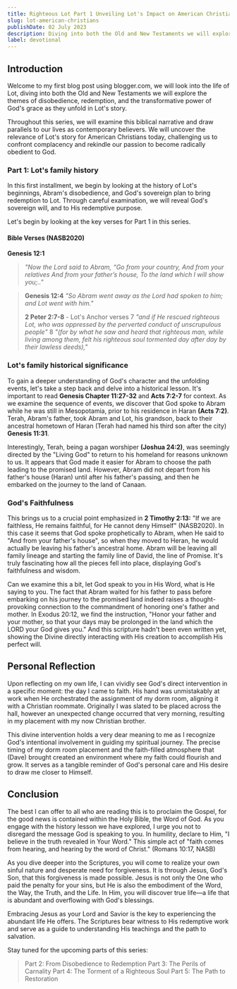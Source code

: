 ```yaml
---
title: Righteous Lot Part 1 Unveiling Lot's Impact on American Christians
slug: lot-american-christians
publishDate: 02 July 2023
description: Diving into both the Old and New Testaments we will explore the themes of disobedience, redemption, and the transformative power of God's grace as they unfold in Lot's story
label: devotional
---
```


## Introduction

Welcome to my first blog post using blogger.com, we will look into the life of Lot, diving into both the Old and New Testaments we will explore the themes of disobedience, redemption, and the transformative power of God's grace as they unfold in Lot's story.

Throughout this series, we will examine this biblical narrative and draw parallels to our lives as contemporary believers. We will uncover the relevance of Lot's story for American Christians today, challenging us to confront complacency and rekindle our passion to become radically obedient to God.

### Part 1: Lot's family history

In this first installment, we begin by looking at the history of Lot's beginnings, Abram's disobedience, and God's sovereign plan to bring redemption to Lot. Through careful examination, we will reveal God's sovereign will, and to His redemptive purpose.

Let's begin by looking at the key verses for Part 1 in this series.

#### Bible Verses (NASB2020)

**Genesis 12:1**

> *"Now the Lord said to Abram,
“Go from your country,
And from your relatives
And from your father’s house,
To the land which I will show you;.."*

>**Genesis 12:4**
> *"So Abram went away as the Lord had spoken to him; and Lot went with him."*
>
> **2 Peter 2:7-8** - Lot's Anchor verses
> 7 *"and if He rescued righteous Lot, who was oppressed by the perverted conduct of unscrupulous people"*
>8 *"(for by what he saw and heard that righteous man, while living among them, felt his righteous soul tormented day after day by their lawless deeds),"*

### Lot's family historical significance

To gain a deeper understanding of God's character and the unfolding events, let's take a step back and delve into a historical lesson. It's important to read **Genesis Chapter 11:27-32** and **Acts 7:2-7** for context. As we examine the sequence of events, we discover that God spoke to Abram while he was still in Mesopotamia, prior to his residence in Haran **(Acts 7:2)**. Terah, Abram's father, took Abram and Lot, his grandson, back to their ancestral hometown of Haran (Terah had named his third son after the city) **Genesis 11:31**.

Interestingly, Terah, being a pagan worshiper **(Joshua 24:2)**, was seemingly directed by the "Living God" to return to his homeland for reasons unknown to us. It appears that God made it easier for Abram to choose the path leading to the promised land. However, Abram did not depart from his father's house (Haran) until after his father's passing, and then he embarked on the journey to the land of Canaan.

### God's Faithfulness

This brings us to a crucial point emphasized in **2 Timothy 2:13:** "If we are faithless, He remains faithful, for He cannot deny Himself" (NASB2020). In this case it seems that God spoke prophetically to Abram, when He said to "And from your father's house", so when they moved to Heran, he would actually be leaving his father's ancestral home. Abram will be leaving all family lineage and starting the family line of David, the line of Promise. It's truly fascinating how all the pieces fell into place, displaying God's faithfulness and wisdom.

Can we examine this a bit, let God speak to you in His Word, what is He saying to you. The fact that Abram waited for his father to pass before embarking on his journey to the promised land indeed raises a thought-provoking connection to the commandment of honoring one's father and mother. In Exodus 20:12, we find the instruction, "Honor your father and your mother, so that your days may be prolonged in the land which the LORD your God gives you." And this scripture hadn't been even written yet, showing the Divine directly interacting with His creation to accomplish His perfect will.

## Personal Reflection

Upon reflecting on my own life, I can vividly see God's direct intervention in a specific moment: the day I came to faith. His hand was unmistakably at work when He orchestrated the assignment of my dorm room, aligning it with a Christian roommate. Originally I was slated to be placed across the hall, however an unexpected change occurred that very morning, resulting in my placement with my now Christian brother.

This divine intervention holds a very dear meaning to me as I recognize God's intentional involvement in guiding my spiritual journey. The precise timing of my dorm room placement and the faith-filled atmosphere that (Dave) brought created an environment where my faith could flourish and grow. It serves as a tangible reminder of God's personal care and His desire to draw me closer to Himself.

## Conclusion

The best I can offer to all who are reading this is to proclaim the Gospel, for the good news is contained within the Holy Bible, the Word of God. As you engage with the history lesson we have explored, I urge you not to disregard the message God is speaking to you. In humility, declare to Him, "I believe in the truth revealed in Your Word." This simple act of "faith comes from hearing, and hearing by the word of Christ." (Romans 10:17, NASB)

As you dive deeper into the Scriptures, you will come to realize your own sinful nature and desperate need for forgiveness. It is through Jesus, God's Son, that this forgiveness is made possible. Jesus is not only the One who paid the penalty for your sins, but He is also the embodiment of the Word, the Way, the Truth, and the Life. In Him, you will discover true life—a life that is abundant and overflowing with God's blessings.

Embracing Jesus as your Lord and Savior is the key to experiencing the abundant life He offers. The Scriptures bear witness to His redemptive work and serve as a guide to understanding His teachings and the path to salvation.

Stay tuned for the upcoming parts of this series:

> Part 2: From Disobedience to Redemption
> Part 3: The Perils of Carnality
> Part 4: The Torment of a Righteous Soul
> Part 5: The Path to Restoration
